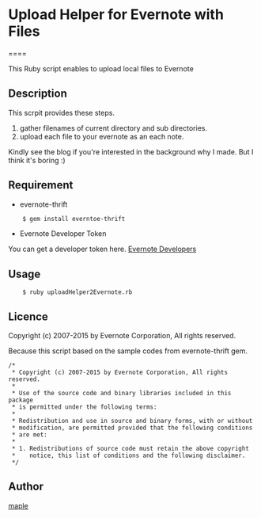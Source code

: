# Upload Helper for Evernote with Files
====

This Ruby script enables to upload local files to Evernote

## Description

This scrpit provides these steps.

1. gather filenames of current directory and sub directories.
2. upload each file to your evernote as an each note.

Kindly see the blog if you're interested in the background why I made. But I think it's boring :)

## Requirement

- evernote-thrift

```sh
    $ gem install everntoe-thrift
```

- Evernote Developer Token


You can get a developer token here. [Evernote Developers](https://dev.evernote.com/intl/jp/doc/articles/authentication.php#devtoken)


## Usage

```
    $ ruby uploadHelper2Evernote.rb
```


## Licence

Copyright (c) 2007-2015 by Evernote Corporation, All rights reserved.

Because this script based on the sample codes from evernote-thrift gem.

```
/*
 * Copyright (c) 2007-2015 by Evernote Corporation, All rights reserved.
 *
 * Use of the source code and binary libraries included in this package
 * is permitted under the following terms:
 *
 * Redistribution and use in source and binary forms, with or without
 * modification, are permitted provided that the following conditions
 * are met:
 *
 * 1. Redistributions of source code must retain the above copyright
 *    notice, this list of conditions and the following disclaimer.
 */
```


## Author

[maple](https://github.com/maple)

